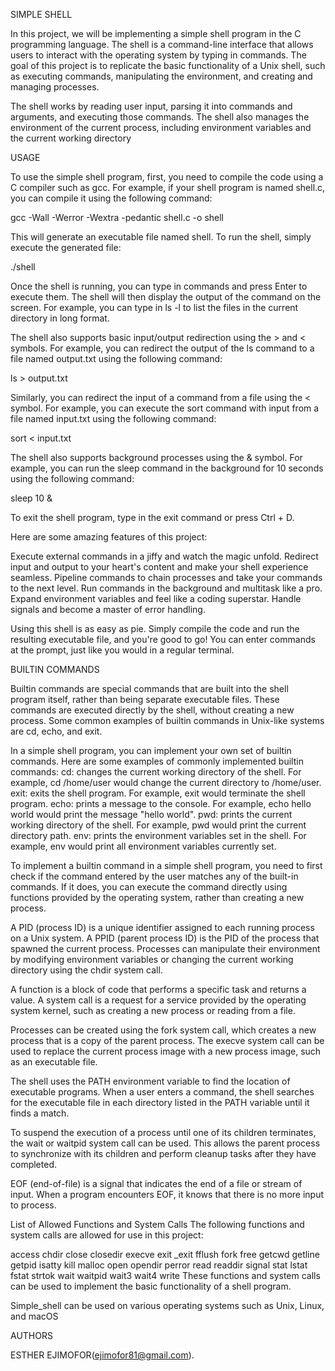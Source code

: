 SIMPLE SHELL

In this project, we will be implementing a simple shell program in the C programming language. The shell is a command-line interface that allows users to interact with the operating system by typing in commands. The goal of this project is to replicate the basic functionality of a Unix shell, such as executing commands, manipulating the environment, and creating and managing processes.

The shell works by reading user input, parsing it into commands and arguments, and executing those commands. The shell also manages the environment of the current process, including environment variables and the current working directory

USAGE

To use the simple shell program, first, you need to compile the code using a C compiler such as gcc. For example, if your shell program is named shell.c, you can compile it using the following command:

gcc -Wall -Werror -Wextra -pedantic shell.c -o shell

This will generate an executable file named shell. To run the shell, simply execute the generated file:

./shell

Once the shell is running, you can type in commands and press Enter to execute them. The shell will then display the output of the command on the screen. For example, you can type in ls -l to list the files in the current directory in long format.

The shell also supports basic input/output redirection using the > and < symbols. For example, you can redirect the output of the ls command to a file named output.txt using the following command:

ls > output.txt

Similarly, you can redirect the input of a command from a file using the < symbol. For example, you can execute the sort command with input from a file named input.txt using the following command:

sort < input.txt

The shell also supports background processes using the & symbol. For example, you can run the sleep command in the background for 10 seconds using the following command:

sleep 10 &

To exit the shell program, type in the exit command or press Ctrl + D.

Here are some amazing features of this project:

Execute external commands in a jiffy and watch the magic unfold.
Redirect input and output to your heart's content and make your shell experience seamless.
Pipeline commands to chain processes and take your commands to the next level.
Run commands in the background and multitask like a pro.
Expand environment variables and feel like a coding superstar.
Handle signals and become a master of error handling.

Using this shell is as easy as pie. Simply compile the code and run the resulting executable file, and you're good to go! You can enter commands at the prompt, just like you would in a regular terminal.

BUILTIN COMMANDS

Builtin commands are special commands that are built into the shell program itself, rather than being separate executable files. These commands are executed directly by the shell, without creating a new process. Some common examples of builtin commands in Unix-like systems are cd, echo, and exit.

In a simple shell program, you can implement your own set of builtin commands. Here are some examples of commonly implemented builtin commands:
cd: changes the current working directory of the shell. For example, cd /home/user would change the current directory to /home/user.
exit: exits the shell program. For example, exit would terminate the shell program.
echo: prints a message to the console. For example, echo hello world would print the message "hello world".
pwd: prints the current working directory of the shell. For example, pwd would print the current directory path.
env: prints the environment variables set in the shell. For example, env would print all environment variables currently set.

To implement a builtin command in a simple shell program, you need to first check if the command entered by the user matches any of the built-in commands. If it does, you can execute the command directly using functions provided by the operating system, rather than creating a new process.

A PID (process ID) is a unique identifier assigned to each running process on a Unix system. A PPID (parent process ID) is the PID of the process that spawned the current process. Processes can manipulate their environment by modifying environment variables or changing the current working directory using the chdir system call.

A function is a block of code that performs a specific task and returns a value. A system call is a request for a service provided by the operating system kernel, such as creating a new process or reading from a file.

Processes can be created using the fork system call, which creates a new process that is a copy of the parent process. The execve system call can be used to replace the current process image with a new process image, such as an executable file.

The shell uses the PATH environment variable to find the location of executable programs. When a user enters a command, the shell searches for the executable file in each directory listed in the PATH variable until it finds a match.

To suspend the execution of a process until one of its children terminates, the wait or waitpid system call can be used. This allows the parent process to synchronize with its children and perform cleanup tasks after they have completed.

EOF (end-of-file) is a signal that indicates the end of a file or stream of input. When a program encounters EOF, it knows that there is no more input to process.

List of Allowed Functions and System Calls
The following functions and system calls are allowed for use in this project:

access
chdir
close
closedir
execve
exit
_exit
fflush
fork
free
getcwd
getline
getpid
isatty
kill
malloc
open
opendir
perror
read
readdir
signal
stat
lstat
fstat
strtok
wait
waitpid
wait3
wait4
write
These functions and system calls can be used to implement the basic functionality of a shell program.

Simple_shell can be used on various operating systems such as Unix, Linux, and macOS

AUTHORS

ESTHER EJIMOFOR(ejimofor81@gmail.com). 
